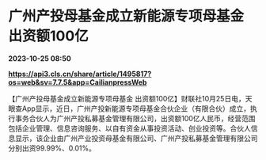 # 广州产投母基金成立新能源专项母基金 出资额100亿

**2023-10-25 08:50**

**https://api3.cls.cn/share/article/1495817?os=web&sv=7.7.5&app=CailianpressWeb**

【广州产投母基金成立新能源专项母基金 出资额100亿】财联社10月25日电，天眼查App显示，近日，广州产投新能源专项母基金合伙企业（有限合伙）成立，执行事务合伙人为广州产投私募基金管理有限公司，出资额100亿人民币，经营范围包括企业管理、信息咨询服务、以自有资金从事投资活动、创业投资等。合伙人信息显示，该企业由广州产业投资母基金有限公司、广州产投私募基金管理有限公司分别出资99.99%、0.01%。